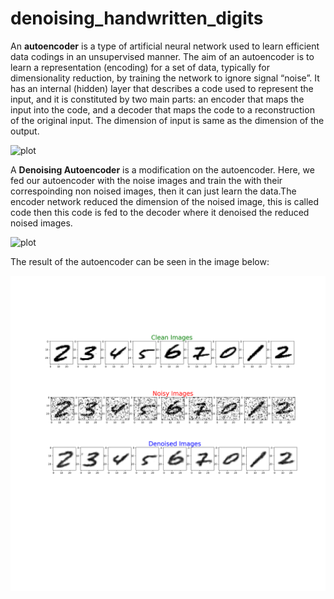 # denoising_handwritten_digits

An **autoencoder** is a type of artificial neural network used to learn efficient data codings in an unsupervised manner. The aim of an autoencoder is to learn a representation (encoding) for a set of data, typically for dimensionality reduction, by training the network to ignore signal “noise”. It has an internal (hidden) layer that describes a code used to represent the input, and it is constituted by two main parts: an encoder that maps the input into the code, and a decoder that maps the code to a reconstruction of the original input. The dimension of input is same as the dimension of the output.

![plot](https://d1m75rqqgidzqn.cloudfront.net/wp-data/2020/04/29201743/Blog_info_29-04-2020-R-01-1024x438.png)

A **Denoising Autoencoder** is a modification on the autoencoder. Here, we fed our autoencoder with the noise images and train the with their correspoinding non noised images, then it can just learn the data.The encoder network reduced the dimension of the noised image, this is called code then this code is fed to the decoder where it denoised the reduced noised images.

![plot](https://www.jeremyjordan.me/content/images/2018/03/Screen-Shot-2018-03-09-at-10.20.44-AM.png)

The result of the autoencoder can be seen in the image below:

![plot](result.png)
